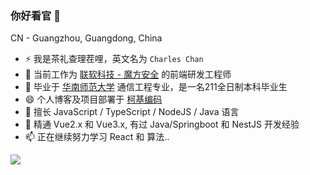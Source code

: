 ### 你好看官 👋

<!--**Mayandev/Mayandev** is a ✨ _special_ ✨ repository because its `README.md` (this file) appears on your GitHub profile.

Here are some ideas to get you started:

- 🔭 I’m currently working on ...
- 🌱 I’m currently learning ...
- 👯 I’m looking to collaborate on ...
- 🤔 I’m looking for help with ...
- 💬 Ask me about ...
- 📫 How to reach me: ...
- 😄 Pronouns: ...
- ⚡ Fun fact: ...
-->

CN - Guangzhou, Guangdong, China

- ⚡ 我是茶礼查理茬哩，英文名为 `Charles Chan`
- 🔭 当前工作为 [联软科技 - 魔方安全](https://www.leagsoft.com) 的前端研发工程师
- 🌱 毕业于 [华南师范大学](https://www.scnu.edu.cn/) 通信工程专业，是一名211全日制本科毕业生
- 😄 个人博客及项目部署于 [柯基编码](corgicoding.top)
- 💬 擅长 JavaScript / TypeScript / NodeJS / Java 语言
- 🤔 精通 Vue2.x 和 Vue3.x, 有过 Java/Springboot 和 NestJS 开发经验
- 📫 正在继续努力学习 React 和 算法..

![](https://github-readme-stats.vercel.app/api?username=charleschan1998)
